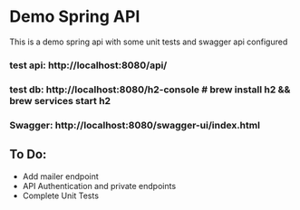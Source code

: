 # Demo Spring API
This is a demo spring api with some unit tests and swagger api configured

### test api: http://localhost:8080/api/
### test db: http://localhost:8080/h2-console # brew install h2 && brew services start h2
### Swagger: http://localhost:8080/swagger-ui/index.html

## To Do:
 - Add mailer endpoint
 - API Authentication and private endpoints
 - Complete Unit Tests

